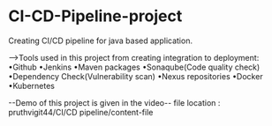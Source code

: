 # CI-CD-Pipeline-project
Creating CI/CD pipeline for java based application.

-->Tools used in this project from creating integration to deployment:
•Github
•Jenkins
•Maven packages
•Sonaqube(Code quality check)
•Dependency Check(Vulnerability scan)
•Nexus repositories
•Docker
•Kubernetes


--Demo of this project is given in the video--
file location : pruthvigit44/CI/CD pipeline/content-file